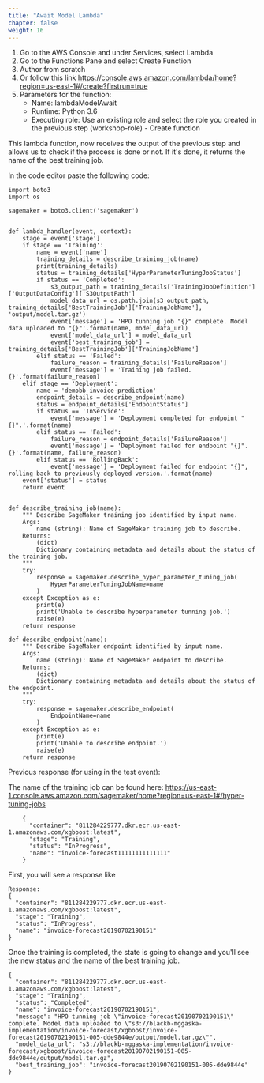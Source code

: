 ```yaml
---
title: "Await Model Lambda"
chapter: false
weight: 16
---
```


1. Go to the AWS Console and under Services, select Lambda
2. Go to the Functions Pane and select Create Function
3. Author from scratch
4. Or follow this link https://console.aws.amazon.com/lambda/home?region=us-east-1#/create?firstrun=true
5. Parameters for the function:
    * Name: lambdaModelAwait
    * Runtime: Python 3.6
    * Executing role: Use an existing role and select the role you created in the previous step (workshop-role) - Create function

This lambda function, now receives the output of the previous step and allows us to check if the process is done or not. 
If it's done, it returns the name of the best training job.


In the code editor paste the following code:

```
import boto3
import os

sagemaker = boto3.client('sagemaker')


def lambda_handler(event, context):
    stage = event['stage']
    if stage == 'Training':
        name = event['name']
        training_details = describe_training_job(name)
        print(training_details)
        status = training_details['HyperParameterTuningJobStatus']
        if status == 'Completed':
            s3_output_path = training_details['TrainingJobDefinition']['OutputDataConfig']['S3OutputPath']
            model_data_url = os.path.join(s3_output_path, training_details['BestTrainingJob']['TrainingJobName'], 'output/model.tar.gz')
            event['message'] = 'HPO tunning job "{}" complete. Model data uploaded to "{}"'.format(name, model_data_url)
            event['model_data_url'] = model_data_url
            event['best_training_job'] = training_details['BestTrainingJob']['TrainingJobName']
        elif status == 'Failed':
            failure_reason = training_details['FailureReason']
            event['message'] = 'Training job failed. {}'.format(failure_reason)
    elif stage == 'Deployment':
        name = 'demobb-invoice-prediction'
        endpoint_details = describe_endpoint(name)
        status = endpoint_details['EndpointStatus']
        if status == 'InService':
            event['message'] = 'Deployment completed for endpoint "{}".'.format(name)
        elif status == 'Failed':
            failure_reason = endpoint_details['FailureReason']
            event['message'] = 'Deployment failed for endpoint "{}". {}'.format(name, failure_reason)
        elif status == 'RollingBack':
            event['message'] = 'Deployment failed for endpoint "{}", rolling back to previously deployed version.'.format(name)
    event['status'] = status
    return event


def describe_training_job(name):
    """ Describe SageMaker training job identified by input name.
    Args:
        name (string): Name of SageMaker training job to describe.
    Returns:
        (dict)
        Dictionary containing metadata and details about the status of the training job.
    """
    try:
        response = sagemaker.describe_hyper_parameter_tuning_job(
            HyperParameterTuningJobName=name
        )
    except Exception as e:
        print(e)
        print('Unable to describe hyperparameter tunning job.')
        raise(e)
    return response

def describe_endpoint(name):
    """ Describe SageMaker endpoint identified by input name.
    Args:
        name (string): Name of SageMaker endpoint to describe.
    Returns:
        (dict)
        Dictionary containing metadata and details about the status of the endpoint.
    """
    try:
        response = sagemaker.describe_endpoint(
            EndpointName=name
        )
    except Exception as e:
        print(e)
        print('Unable to describe endpoint.')
        raise(e)
    return response
```

Previous response (for using in the test event):

The name of the training job can be found here:  https://us-east-1.console.aws.amazon.com/sagemaker/home?region=us-east-1#/hyper-tuning-jobs

```
    {
      "container": "811284229777.dkr.ecr.us-east-1.amazonaws.com/xgboost:latest",
      "stage": "Training",
      "status": "InProgress",
      "name": "invoice-forecast11111111111111"
    }
```

First, you will see a response like

```
Response:
{
  "container": "811284229777.dkr.ecr.us-east-1.amazonaws.com/xgboost:latest",
  "stage": "Training",
  "status": "InProgress",
  "name": "invoice-forecast20190702190151"
}
```
Once the training is completed, the state is going to change and you'll see the new status and the name of the best training job.
```
{
  "container": "811284229777.dkr.ecr.us-east-1.amazonaws.com/xgboost:latest",
  "stage": "Training",
  "status": "Completed",
  "name": "invoice-forecast20190702190151",
  "message": "HPO tunning job \"invoice-forecast20190702190151\" complete. Model data uploaded to \"s3://blackb-mggaska-implementation/invoice-forecast/xgboost/invoice-forecast20190702190151-005-dde9844e/output/model.tar.gz\"",
  "model_data_url": "s3://blackb-mggaska-implementation/invoice-forecast/xgboost/invoice-forecast20190702190151-005-dde9844e/output/model.tar.gz",
  "best_training_job": "invoice-forecast20190702190151-005-dde9844e"
}
```
